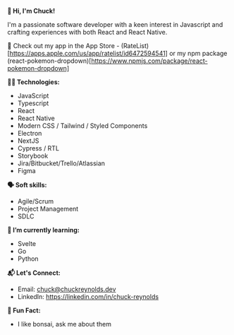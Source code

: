 <!--
**GUITARPLRC/guitarplrc** is a ✨ _special_ ✨ repository because its `README.md` (this file) appears on your GitHub profile.

Here are some ideas to get you started:

- 🔭 I’m currently working on ...
- 🌱 I’m currently learning ...
- 👯 I’m looking to collaborate on ...
- 🤔 I’m looking for help with ...
- 💬 Ask me about ...
- 📫 How to reach me: ...
- 😄 Pronouns: ...
- ⚡ Fun fact: ...
-->

**👋 Hi, I'm Chuck!**

I'm a passionate software developer with a keen interest in Javascript and crafting experiences with both React and React Native.

👀 Check out my app in the App Store - (RateList)[https://apps.apple.com/us/app/ratelist/id6472594541] or my npm package (react-pokemon-dropdown)[https://www.npmjs.com/package/react-pokemon-dropdown]

**🧑‍💻 Technologies:**

*  JavaScript
*  Typescript
*  React
*  React Native
*  Modern CSS / Tailwind / Styled Components
*  Electron
*  NextJS
*  Cypress / RTL
*  Storybook
*  Jira/Bitbucket/Trello/Atlassian
*  Figma

**🗣️ Soft skills:**

* Agile/Scrum
* Project Management
* SDLC

**🌱 I’m currently learning:**

* Svelte
* Go
* Python

**📬 Let's Connect:**

*  Email: chuck@chuckreynolds.dev
*  LinkedIn: https://linkedin.com/in/chuck-reynolds

**🌳 Fun Fact:**

* I  like bonsai, ask me about them
